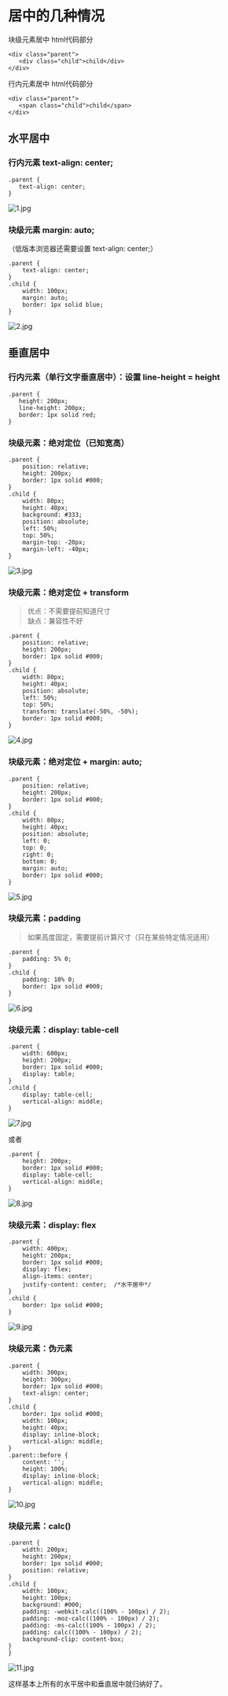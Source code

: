 # 居中的几种情况

块级元素居中 html代码部分
```
<div class="parent">
   <div class="child">child</div>
</div>
```
行内元素居中 html代码部分
```
<div class="parent">
   <span class="child">child</span>
</div>
```


## 水平居中

### 行内元素 text-align: center;
```
.parent {
   text-align: center;
}
```
![1.jpg](https://upload-images.jianshu.io/upload_images/65990-5c5cc9fbd07e69c5.jpg?imageMogr2/auto-orient/strip%7CimageView2/2/w/1240)

### 块级元素 margin: auto;
（低版本浏览器还需要设置 text-align: center;）

```
.parent {
    text-align: center; 
}
.child {
    width: 100px;
    margin: auto; 
    border: 1px solid blue;
}
```
![2.jpg](https://upload-images.jianshu.io/upload_images/65990-95640d8b6ddc440c.jpg?imageMogr2/auto-orient/strip%7CimageView2/2/w/1240)


## 垂直居中

### 行内元素（单行文字垂直居中）：设置 line-height = height

```
.parent {
   height: 200px;
   line-height: 200px;
   border: 1px solid red;
}
```

### 块级元素：绝对定位（已知宽高）

```
.parent {
    position: relative;
    height: 200px;
    border: 1px solid #000;
}
.child {
    width: 80px;
    height: 40px;
    background: #333;
    position: absolute;
    left: 50%;
    top: 50%;
    margin-top: -20px;
    margin-left: -40px;
}
```
![3.jpg](https://upload-images.jianshu.io/upload_images/65990-0df71bb2cf09cbc9.jpg?imageMogr2/auto-orient/strip%7CimageView2/2/w/1240)

### 块级元素：绝对定位 + transform

> 优点：不需要提前知道尺寸<br>
> 缺点：兼容性不好

```
.parent {
    position: relative;
    height: 200px;
    border: 1px solid #000;
}
.child {
    width: 80px;
    height: 40px;
    position: absolute;
    left: 50%;
    top: 50%;
    transform: translate(-50%, -50%);
    border: 1px solid #000;
}
```
![4.jpg](https://upload-images.jianshu.io/upload_images/65990-f08aa4ce8789bdfa.jpg?imageMogr2/auto-orient/strip%7CimageView2/2/w/1240)

### 块级元素：绝对定位 + margin: auto;

```
.parent {
    position: relative;
    height: 200px;
    border: 1px solid #000;
}
.child {
    width: 80px;
    height: 40px;
    position: absolute;
    left: 0;
    top: 0;
    right: 0;
    bottom: 0;
    margin: auto;
    border: 1px solid #000;
}
```
![5.jpg](https://upload-images.jianshu.io/upload_images/65990-2f3c32ee737d1740.jpg?imageMogr2/auto-orient/strip%7CimageView2/2/w/1240)

### 块级元素：padding
> 如果高度固定，需要提前计算尺寸（只在某些特定情况适用）

```
.parent {
    padding: 5% 0;
}
.child {
    padding: 10% 0;
    border: 1px solid #000;
}
```
![6.jpg](https://upload-images.jianshu.io/upload_images/65990-aebb210eed64764b.jpg?imageMogr2/auto-orient/strip%7CimageView2/2/w/1240)

### 块级元素：display: table-cell

```
.parent {
    width: 600px;
    height: 200px;
    border: 1px solid #000;
    display: table;
}
.child {
    display: table-cell;
    vertical-align: middle;
}
```
![7.jpg](https://upload-images.jianshu.io/upload_images/65990-d087bae5b4f4791e.jpg?imageMogr2/auto-orient/strip%7CimageView2/2/w/1240)

或者
```
.parent {
    height: 200px;
    border: 1px solid #000;
    display: table-cell;
    vertical-align: middle;
}
```
![8.jpg](https://upload-images.jianshu.io/upload_images/65990-59c7cdce06bf1a37.jpg?imageMogr2/auto-orient/strip%7CimageView2/2/w/1240)


### 块级元素：display: flex
```
.parent {
    width: 400px;
    height: 200px;
    border: 1px solid #000;
    display: flex;
    align-items: center;
    justify-content: center;  /*水平居中*/
}
.child {
    border: 1px solid #000;
}
```
![9.jpg](https://upload-images.jianshu.io/upload_images/65990-1941b1624778f37f.jpg?imageMogr2/auto-orient/strip%7CimageView2/2/w/1240)


### 块级元素：伪元素
```
.parent {
    width: 300px;
    height: 300px;
    border: 1px solid #000;
    text-align: center;
}
.child {
    border: 1px solid #000;
    width: 100px;
    height: 40px;
    display: inline-block;
    vertical-align: middle;
}
.parent::before {
    content: '';
    height: 100%;
    display: inline-block;
    vertical-align: middle;            
}
```
![10.jpg](https://upload-images.jianshu.io/upload_images/65990-f06161012c589eff.jpg?imageMogr2/auto-orient/strip%7CimageView2/2/w/1240)


### 块级元素：calc()
```
.parent {
    width: 200px;
    height: 200px;
    border: 1px solid #000;
    position: relative;
}
.child {
    width: 100px;
    height: 100px;
    background: #000;
    padding: -webkit-calc((100% - 100px) / 2);
    padding: -moz-calc((100% - 100px) / 2);
    padding: -ms-calc((100% - 100px) / 2);
    padding: calc((100% - 100px) / 2);
    background-clip: content-box;
}
}
```
![11.jpg](https://upload-images.jianshu.io/upload_images/65990-c74e142a1648d2dc.jpg?imageMogr2/auto-orient/strip%7CimageView2/2/w/1240)

这样基本上所有的水平居中和垂直居中就归纳好了。









